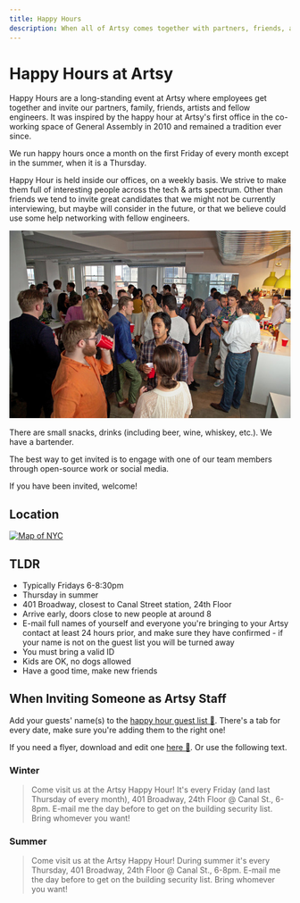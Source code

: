 ```yaml
---
title: Happy Hours
description: When all of Artsy comes together with partners, friends, artists and engineers.
---
```


# Happy Hours at Artsy

Happy Hours are a long-standing event at Artsy where employees get together and invite our partners, family, friends,
artists and fellow engineers. It was inspired by the happy hour at Artsy's first office in the co-working space of
General Assembly in 2010 and remained a tradition ever since.

We run happy hours once a month on the first Friday of every month except in the summer, when it is a Thursday.

Happy Hour is held inside our offices, on a weekly basis. We strive to make them full of interesting people across the
tech & arts spectrum. Other than friends we tend to invite great candidates that we might not be currently interviewing, but
maybe will consider in the future, or that we believe could use some help networking with fellow engineers.

<a href="https://www.nytimes.com/2013/06/20/fashion/the-calorie-packed-perk.html" target="_blank">![happy hour, via the New York Times](images/happy_hour.jpg)</a>

There are small snacks, drinks (including beer, wine, whiskey, etc.). We have a bartender.

The best way to get invited is to engage with one of our team members through open-source work or social media.

If you have been invited, welcome!

## Location

<a href="(https://www.google.com/maps/place/401+Broadway/@40.718958,-74.0049492,17z/data=!3m1!4b1!4m5!3m4!1s0x89c2598a7196824f:0xddf53435afbdd5b9!8m2!3d40.718954!4d-74.0027552)">![Map of NYC](https://user-images.githubusercontent.com/49038/28329863-77689446-6bb9-11e7-8bd9-1805ed8bf140.png)</a>

## TLDR

- Typically Fridays 6-8:30pm
- Thursday in summer
- 401 Broadway, closest to Canal Street station, 24th Floor
- Arrive early, doors close to new people at around 8
- E-mail full names of yourself and everyone you're bringing to your Artsy contact at least 24 hours prior, and make sure they have confirmed - if your name is not on the guest list you will be turned away
- You must bring a valid ID
- Kids are OK, no dogs allowed
- Have a good time, make new friends

## When Inviting Someone as Artsy Staff

Add your guests' name(s) to the
[happy hour guest list 🔑](https://docs.google.com/spreadsheets/d/1mNpXhJq4sNGtyCRcVN0nEFWuw7Y3jtX7O9O4M0R6WOY/edit#gid=1283496295).
There's a tab for every date, make sure you're adding them to the right one!

If you need a flyer, download and edit one [here 🔑](https://sites.google.com/a/artsymail.com/intranet/experience/internal-events/happy-hour-invite). Or use the following text.

### Winter

> Come visit us at the Artsy Happy Hour! It's every Friday (and last Thursday of every month),
> 401 Broadway, 24th Floor @ Canal St., 6-8pm. E-mail me the day before to get on the building security list.
> Bring whomever you want!

### Summer

> Come visit us at the Artsy Happy Hour! During summer it's every Thursday, 401 Broadway, 24th Floor @ Canal St.,
> 6-8pm. E-mail me the day before to get on the building security list. Bring whomever you want!
